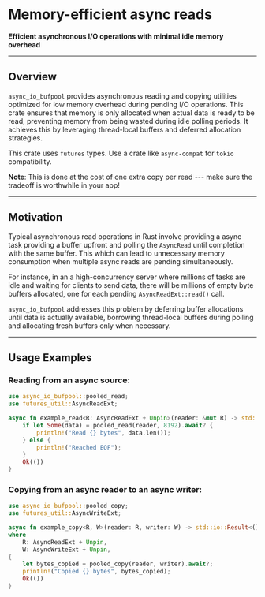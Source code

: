 # Memory-efficient async reads

**Efficient asynchronous I/O operations with minimal idle memory overhead**

---

## Overview

`async_io_bufpool` provides asynchronous reading and copying utilities optimized for low memory overhead during pending I/O operations. This crate ensures that memory is only allocated when actual data is ready to be read, preventing memory from being wasted during idle polling periods. It achieves this by leveraging thread-local buffers and deferred allocation strategies.

This crate uses `futures` types. Use a crate like `async-compat` for `tokio` compatibility.

**Note**: This is done at the cost of one extra copy per read --- make sure the tradeoff is worthwhile in your app!

---

## Motivation

Typical asynchronous read operations in Rust involve providing a async task providing a buffer upfront and polling the `AsyncRead` until completion with the same buffer. This which can lead to unnecessary memory consumption when multiple async reads are pending simultaneously.

For instance, in an a high-concurrency server where millions of tasks are idle and waiting for clients to send data, there will be millions of empty byte buffers allocated, one for each pending `AsyncReadExt::read()` call.

`async_io_bufpool` addresses this problem by deferring buffer allocations until data is actually available, borrowing thread-local buffers during polling and allocating fresh buffers only when necessary.

---

## Usage Examples

### Reading from an async source:

```rust
use async_io_bufpool::pooled_read;
use futures_util::AsyncReadExt;

async fn example_read<R: AsyncReadExt + Unpin>(reader: &mut R) -> std::io::Result<()> {
    if let Some(data) = pooled_read(reader, 8192).await? {
        println!("Read {} bytes", data.len());
    } else {
        println!("Reached EOF");
    }
    Ok(())
}
```

### Copying from an async reader to an async writer:

```rust
use async_io_bufpool::pooled_copy;
use futures_util::AsyncWriteExt;

async fn example_copy<R, W>(reader: R, writer: W) -> std::io::Result<()>
where
    R: AsyncReadExt + Unpin,
    W: AsyncWriteExt + Unpin,
{
    let bytes_copied = pooled_copy(reader, writer).await?;
    println!("Copied {} bytes", bytes_copied);
    Ok(())
}
```
